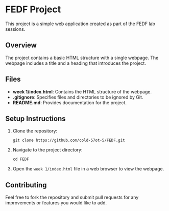 # FEDF Project

This project is a simple web application created as part of the FEDF lab sessions.

## Overview

The project contains a basic HTML structure with a single webpage. The webpage includes a title and a heading that introduces the project.

## Files

- **week 1/index.html**: Contains the HTML structure of the webpage.
- **.gitignore**: Specifies files and directories to be ignored by Git.
- **README.md**: Provides documentation for the project.

## Setup Instructions

1. Clone the repository:
   ```
   git clone https://github.com/cold-57ot-5/FEDF.git
   ```
2. Navigate to the project directory:
   ```
   cd FEDF
   ```
3. Open the `week 1/index.html` file in a web browser to view the webpage.

## Contributing

Feel free to fork the repository and submit pull requests for any improvements or features you would like to add.